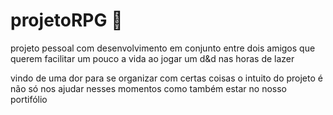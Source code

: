 # projetoRPG 👾

 projeto pessoal com desenvolvimento em conjunto entre dois amigos
 que querem facilitar um pouco a vida ao jogar um d&d nas horas de lazer

 vindo de uma dor para se organizar com certas coisas
 o intuito do projeto é não só nos ajudar nesses momentos
 como também estar no nosso portifólio
